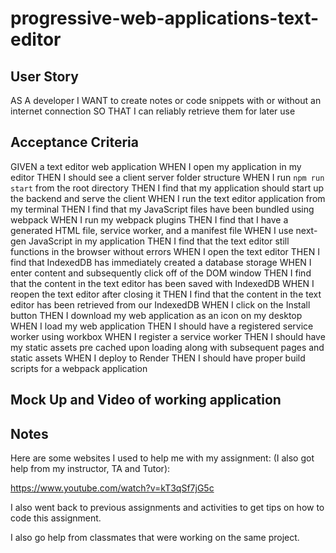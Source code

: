# progressive-web-applications-text-editor

## User Story

AS A developer
I WANT to create notes or code snippets with or without an internet connection
SO THAT I can reliably retrieve them for later use

## Acceptance Criteria 

GIVEN a text editor web application
WHEN I open my application in my editor
THEN I should see a client server folder structure
WHEN I run `npm run start` from the root directory
THEN I find that my application should start up the backend and serve the client
WHEN I run the text editor application from my terminal
THEN I find that my JavaScript files have been bundled using webpack
WHEN I run my webpack plugins
THEN I find that I have a generated HTML file, service worker, and a manifest file
WHEN I use next-gen JavaScript in my application
THEN I find that the text editor still functions in the browser without errors
WHEN I open the text editor
THEN I find that IndexedDB has immediately created a database storage
WHEN I enter content and subsequently click off of the DOM window
THEN I find that the content in the text editor has been saved with IndexedDB
WHEN I reopen the text editor after closing it
THEN I find that the content in the text editor has been retrieved from our IndexedDB
WHEN I click on the Install button
THEN I download my web application as an icon on my desktop
WHEN I load my web application
THEN I should have a registered service worker using workbox
WHEN I register a service worker
THEN I should have my static assets pre cached upon loading along with subsequent pages and static assets
WHEN I deploy to Render
THEN I should have proper build scripts for a webpack application

## Mock Up and Video of working application

## Notes

Here are some websites I used to help me with my assignment: (I also got help from my instructor, TA and Tutor):

https://www.youtube.com/watch?v=kT3qSf7jG5c




I also went back to previous assignments and activities to get tips on how to code this assignment. 

I also go help from classmates that were working on the same project. 